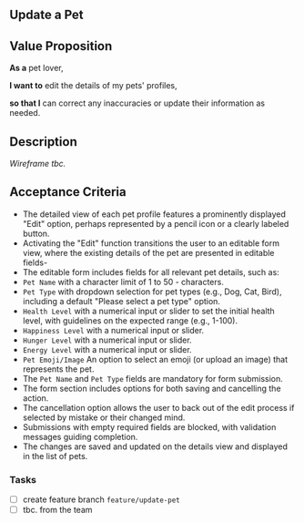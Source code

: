 ## Update a Pet

## Value Proposition
**As a** pet lover,

**I want to** edit the details of my pets' profiles,

**so that I** can correct any inaccuracies or update their information as needed.

## Description
*Wireframe tbc.*

## Acceptance Criteria
- The detailed view of each pet profile features a prominently displayed "Edit" option, perhaps represented by a pencil icon or a clearly labeled button.
- Activating the "Edit" function transitions the user to an editable form view, where the existing details of the pet are presented in editable fields-
- The editable form includes fields for all relevant pet details, such as:
 - `Pet Name` with a character limit of 1 to 50 - characters.
 - `Pet Type` with dropdown selection for pet types (e.g., Dog, Cat, Bird), including a default "Please select a pet type" option.
 - `Health Level` with a numerical input or slider to set the initial health level, with guidelines on the expected range (e.g., 1-100).
 - `Happiness Level` with a numerical input or slider. 
 - `Hunger Level` with a numerical input or slider. 
 - `Energy Level` with a numerical input or slider.
 - `Pet Emoji/Image` An option to select an emoji (or upload an image) that represents the pet.
- The `Pet Name` and `Pet Type` fields are mandatory for form submission.
- The form section includes options for both saving and cancelling the action.
- The cancellation option allows the user to back out of the edit process if selected by mistake or their changed mind.
- Submissions with empty required fields are blocked, with validation messages guiding completion.
- The changes are saved and updated on the details view and displayed in the list of pets.
  
### Tasks
- [ ] create feature branch `feature/update-pet`
- [ ] tbc. from the team
